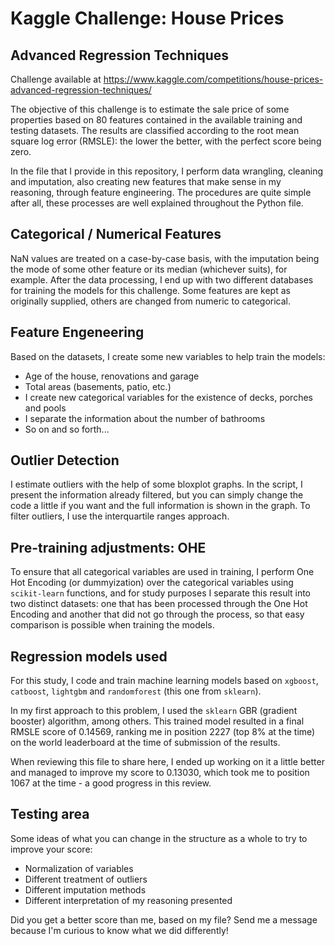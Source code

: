 # Kaggle Challenge: House Prices
## Advanced Regression Techniques
Challenge available at https://www.kaggle.com/competitions/house-prices-advanced-regression-techniques/

The objective of this challenge is to estimate the sale price of some properties based on 80 features contained in the available training and testing datasets. The results are classified according to the root mean square log error (RMSLE): the lower the better, with the perfect score being zero.

In the file that I provide in this repository, I perform data wrangling, cleaning and imputation, also creating new features that make sense in my reasoning, through feature engineering. The procedures are quite simple after all, these processes are well explained throughout the Python file.

## Categorical / Numerical Features
NaN values ​​are treated on a case-by-case basis, with the imputation being the mode of some other feature or its median (whichever suits), for example. After the data processing, I end up with two different databases for training the models for this challenge. Some features are kept as originally supplied, others are changed from numeric to categorical.

## Feature Engeneering
Based on the datasets, I create some new variables to help train the models:
- Age of the house, renovations and garage
- Total areas (basements, patio, etc.)
- I create new categorical variables for the existence of decks, porches and pools
- I separate the information about the number of bathrooms
- So on and so forth...

## Outlier Detection
I estimate outliers with the help of some bloxplot graphs. In the script, I present the information already filtered, but you can simply change the code a little if you want and the full information is shown in the graph. To filter outliers, I use the interquartile ranges approach.

## Pre-training adjustments: OHE
To ensure that all categorical variables are used in training, I perform One Hot Encoding (or dummyization) over the categorical variables using `scikit-learn` functions, and for study purposes I separate this result into two distinct datasets: one that has been processed through the One Hot Encoding and another that did not go through the process, so that easy comparison is possible when training the models.

## Regression models used
For this study, I code and train machine learning models based on `xgboost`, `catboost`, `lightgbm` and `randomforest` (this one from `sklearn`).

In my first approach to this problem, I used the `sklearn` GBR (gradient booster) algorithm, among others. This trained model resulted in a final RMSLE score of 0.14569, ranking me in position 2227 (top 8% at the time) on the world leaderboard at the time of submission of the results.

When reviewing this file to share here, I ended up working on it a little better and managed to improve my score to 0.13030, which took me to position 1067 at the time - a good progress in this review.

## Testing area
Some ideas of what you can change in the structure as a whole to try to improve your score:
- Normalization of variables
- Different treatment of outliers
- Different imputation methods
- Different interpretation of my reasoning presented

Did you get a better score than me, based on my file? Send me a message because I'm curious to know what we did differently!
